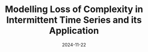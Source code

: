 ---
title: "Modelling Loss of Complexity in Intermittent Time Series and its Application"
collection: publications
category: arXiv
permalink: /publication/2024-11-22bigpast.md
date: 2024-11-22
venue: 'arXiv'
link: ''
github: 'https://github.com/Jieli12/RlEn'
citation: '<b>Jie Li</b>, Jian Zhang, Samantha L. Winter, Mark Burnley. Modelling Loss of Complexity in Intermittent Time Series and its Application. <i>arXiv</i> (2024).'
---